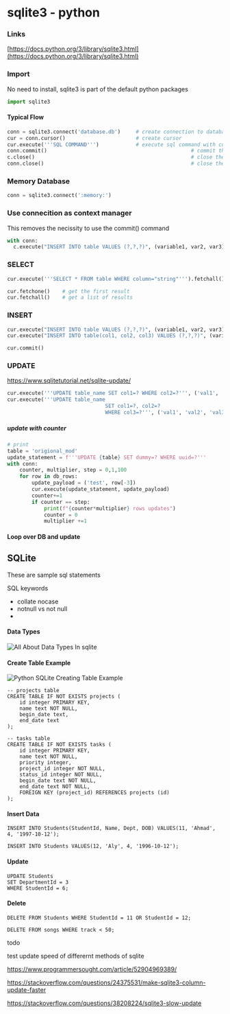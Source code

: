 # sqlite3 - python

### Links

[https://docs.python.org/3/library/sqlite3.html](https://docs.python.org/3/library/sqlite3.html)



### Import

No need to install, sqlite3 is part of the default python packages

```python
import sqlite3
```



#### Typical Flow 

```python
conn = sqlite3.connect('database.db')     # create connection to database
cur = conn.cursor()                       # create cursor
cur.execute('''SQL COMMAND''')            # execute sql command with cursor
conn.commit()          										# commit the changes
c.close()          										    # close the cursor
conn.close()          										# close the connection
```



### Memory Database

```python
conn = sqlite3.connect(':memory:') 
```

### Use connecition as context manager

This removes the necissity to use the commit() command

```python
with conn:
  c.execute("INSERT INTO table VALUES (?,?,?)", (variable1, var2, var3)) 
```



### SELECT

```python
cur.execute('''SELECT * FROM table WHERE column="string"''').fetchall()

cur.fetchone()    # get the first result
cur.fetchall()    # get a list of results
```

### INSERT

```python
cur.execute("INSERT INTO table VALUES (?,?,?)", (variable1, var2, var3)) 
cur.execute("INSERT INTO table(col1, col2, col3) VALUES (?,?,?)", (variable1, var2, var3)) 

cur.commit()
```

### UPDATE

https://www.sqlitetutorial.net/sqlite-update/

```python
cur.execute('''UPDATE table_name SET col1=? WHERE col2=?''', ('val1', 'val2'))
cur.execute('''UPDATE table_name 
								SET col1=?, col2=? 
								WHERE col3=?''', ('val1', 'val2', 'val3'))
```

##### update with counter

```python
# print 
table = 'origional_mod'
update_statement = f'''UPDATE {table} SET dummy=? WHERE uuid=?'''
with conn:
    counter, multiplier, step = 0,1,100
    for row in db_rows:
      	update_payload = ('test', row[-3])
        cur.execute(update_statement, update_payload)
        counter+=1
        if counter == step:
            print(f"{counter*multiplier} rows updates")
            counter = 0
            multiplier +=1
```



#### Loop over DB and update





 

## SQLite

These are sample sql statements

SQL keywords

- collate nocase
- notnull vs not null
- 



#### Data Types

![All About Data Types In sqlite](https://www.guru99.com/images/SQLite/SQLlite_datatype.jpg)



#### Create  Table Example

![Python SQLite Creating Table Example](https://cdn.sqlitetutorial.net/wp-content/uploads/2018/03/Python-SQLite-Sample-Tables.png)

```sqlite
-- projects table
CREATE TABLE IF NOT EXISTS projects (
	id integer PRIMARY KEY,
	name text NOT NULL,
	begin_date text,
	end_date text
);

-- tasks table
CREATE TABLE IF NOT EXISTS tasks (
	id integer PRIMARY KEY,
	name text NOT NULL,
	priority integer,
	project_id integer NOT NULL,
	status_id integer NOT NULL,
	begin_date text NOT NULL,
	end_date text NOT NULL,
	FOREIGN KEY (project_id) REFERENCES projects (id)
);
```



#### Insert Data

```sqlite
INSERT INTO Students(StudentId, Name, Dept, DOB) VALUES(11, 'Ahmad', 4, '1997-10-12');

INSERT INTO Students VALUES(12, 'Aly', 4, '1996-10-12');
```

#### Update

```sqlite
UPDATE Students
SET DepartmentId = 3 
WHERE StudentId = 6;

```

#### Delete

```sqlite
DELETE FROM Students WHERE StudentId = 11 OR StudentId = 12;

DELETE FROM songs WHERE track < 50;
```





todo

test update speed of differernt methods of sqlite

https://www.programmersought.com/article/52904969389/

https://stackoverflow.com/questions/24375531/make-sqlite3-column-update-faster

https://stackoverflow.com/questions/38208224/sqlite3-slow-update











